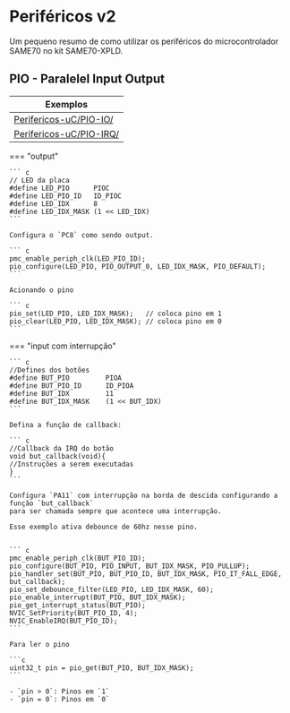 # 	Periféricos v2

Um pequeno resumo de como utilizar os periféricos do microcontrolador SAME70 no kit SAME70-XPLD.


## PIO - Paralelel Input Output

| Exemplos                                                                                                |
| --------                                                                                                |
| [Perifericos-uC/PIO-IO/](https://github.com/Insper/SAME70-examples/tree/master/Perifericos-uC/PIO-IO)   |
| [Perifericos-uC/PIO-IRQ/](https://github.com/Insper/SAME70-examples/tree/master/Perifericos-uC/PIO-IRQ) |



=== "output"
    
    ``` c
    // LED da placa
    #define LED_PIO      PIOC
    #define LED_PIO_ID   ID_PIOC
    #define LED_IDX      8
    #define LED_IDX_MASK (1 << LED_IDX)
    ```
    
    Configura o `PC8` como sendo output.
    
    ``` c
    pmc_enable_periph_clk(LED_PIO_ID);
	pio_configure(LED_PIO, PIO_OUTPUT_0, LED_IDX_MASK, PIO_DEFAULT);
    ```
    
    Acionando o pino
    
    ``` c
    pio_set(LED_PIO, LED_IDX_MASK);   // coloca pino em 1
    pio_clear(LED_PIO, LED_IDX_MASK); // coloca pino em 0
    ```

=== "input com interrupção"

    ``` c
    //Defines dos botões
    #define BUT_PIO 		PIOA
    #define BUT_PIO_ID		ID_PIOA
    #define BUT_IDX 		11
    #define BUT_IDX_MASK	(1 << BUT_IDX)
    ```
    
    Defina a função de callback:
    
    ``` c
    //Callback da IRQ do botão
    void but_callback(void){
    //Instruções a serem executadas
    }
    ```
    
    Configura `PA11` com interrupção na borda de descida configurando a função `but_callback` 
    para ser chamada sempre que acontece uma interrupção.
    
    Esse exemplo ativa debounce de 60hz nesse pino.


    ``` c
    pmc_enable_periph_clk(BUT_PIO_ID);
    pio_configure(BUT_PIO, PIO_INPUT, BUT_IDX_MASK, PIO_PULLUP);
    pio_handler_set(BUT_PIO, BUT_PIO_ID, BUT_IDX_MASK, PIO_IT_FALL_EDGE, but_callback);
    pio_set_debounce_filter(LED_PIO, LED_IDX_MASK, 60);
    pio_enable_interrupt(BUT_PIO, BUT_IDX_MASK);
    pio_get_interrupt_status(BUT_PIO);
    NVIC_SetPriority(BUT_PIO_ID, 4);
    NVIC_EnableIRQ(BUT_PIO_ID);
    ```
 
    Para ler o pino

    ```c
    uint32_t pin = pio_get(BUT_PIO, BUT_IDX_MASK);
    ```

    - `pin > 0`: Pinos em `1`
    - `pin = 0`: Pinos em `0`
